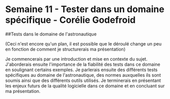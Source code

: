 # Semaine 11 - Tester dans un domaine spécifique - Corélie Godefroid
##Tests dans le domaine de l'astronautique

(Ceci n'est encore qu'un plan, il est possible que le déroulé change un peu en fonction de comment je structurerais ma présentation)

Je commencerais par une introduction et mise en contexte du sujet. J'aborderais ensuite l'importance de la fiabilité des tests dans ce domaine en soulignant certains exemples. Je parlerais ensuite des différents tests spécifiques au domaine de l'astronautique, des normes auxquelles ils sont soumis ainsi que des différents outils utilisés.
Je terminerais en présentant les enjeux futurs de la qualité logicielle dans ce domaine et en concluant sur ma présentation.